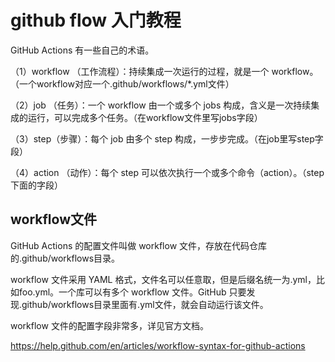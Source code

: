 # github flow 入门教程

GitHub Actions 有一些自己的术语。

（1）workflow （工作流程）：持续集成一次运行的过程，就是一个 workflow。（一个workflow对应一个.github/workflows/*.yml文件）

（2）job （任务）：一个 workflow 由一个或多个 jobs 构成，含义是一次持续集成的运行，可以完成多个任务。（在workflow文件里写jobs字段）

（3）step（步骤）：每个 job 由多个 step 构成，一步步完成。（在job里写step字段）

（4）action （动作）：每个 step 可以依次执行一个或多个命令（action）。（step下面的字段）

## workflow文件

GitHub Actions 的配置文件叫做 workflow 文件，存放在代码仓库的.github/workflows目录。

workflow 文件采用 YAML 格式，文件名可以任意取，但是后缀名统一为.yml，比如foo.yml。一个库可以有多个 workflow 文件。GitHub 只要发现.github/workflows目录里面有.yml文件，就会自动运行该文件。

workflow 文件的配置字段非常多，详见官方文档。

https://help.github.com/en/articles/workflow-syntax-for-github-actions